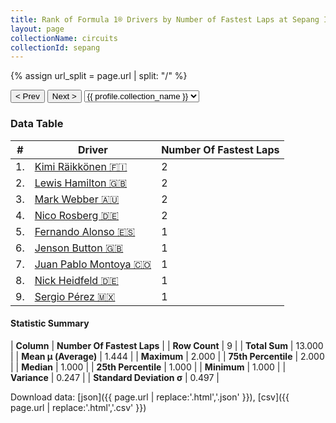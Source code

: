 ```yaml
---
title: Rank of Formula 1® Drivers by Number of Fastest Laps at Sepang International Circuit
layout: page
collectionName: circuits
collectionId: sepang
---
```


{% assign url_split = page.url | split: "/" %}
<div id="collection-navigation">
<button onclick="selector.options[selector.selectedIndex-1].value && (window.location = selector.options[selector.selectedIndex-1].value);">&lt; Prev</button>
<button onclick="selector.options[selector.selectedIndex+1].value && (window.location = selector.options[selector.selectedIndex+1].value);">Next &gt;</button>
<select id="selector" onchange="this.options[this.selectedIndex].value && (window.location = this.options[this.selectedIndex].value);">
  {% for collectionId in site.data[page.collectionName].refs %}
    {% if collectionId == page.collectionId %}
      {% assign selected = "selected" %}
    {% else %}
      {% assign selected = "" %}
    {% endif %}
    {% assign profile = site.data[page.collectionName][collectionId].profile %}
    <option value="/f1/{{ page.collectionName }}/{{ collectionId }}/{{ url_split[4] }}" {{ selected }}>{{ profile.collection_name }}</option>
  {% endfor %}
</select>
</div>

<canvas id="chart" width="400" height="180"></canvas>
<script>
var data = {
    "datasets": [
        {
            "backgroundColor": [
                "#9C8E8D",
                "#9C8E8D",
                "#9C8E8D",
                "#9C8E8D",
                "#9C8E8D",
                "#9C8E8D",
                "#9C8E8D",
                "#9C8E8D",
                "#9C8E8D"
            ],
            "borderColor": [
                "#1D181E",
                "#1D181E",
                "#1D181E",
                "#1D181E",
                "#1D181E",
                "#1D181E",
                "#1D181E",
                "#1D181E",
                "#1D181E"
            ],
            "borderWidth": 1,
            "data": [
                2.0,
                2.0,
                2.0,
                2.0,
                1.0,
                1.0,
                1.0,
                1.0,
                1.0
            ],
            "label": "Number Of Fastest Laps"
        }
    ],
    "labels": [
        "Kimi Räikkönen",
        "Lewis Hamilton",
        "Mark Webber",
        "Nico Rosberg",
        "Fernando Alonso",
        "Jenson Button",
        "Juan Pablo Montoya",
        "Nick Heidfeld",
        "Sergio Pérez"
    ]
};
var options = {
  legend: {
    display: false
  },
  scales: {
    xAxes: [{
      ticks: {
        beginAtZero: true,
        maxRotation: 180,
        display: window.innerWidth > 800
      }
    }],
    yAxes: [{
      ticks: {
        beginAtZero: true
      }
    }]
  },
  onResize: function(chart, size) {
    chart.options.scales.xAxes[0].ticks.display = size.width > 800;
  }
};
var chart = new Chart("chart", {
    data: data,
    type: 'bar',
    options: options
});
</script>



### Data Table

| # | Driver | Number Of Fastest Laps |
|--|--|--|
| 1. | [Kimi Räikkönen 🇫🇮](/f1/drivers/raikkonen) | 2 |
| 2. | [Lewis Hamilton 🇬🇧](/f1/drivers/hamilton) | 2 |
| 3. | [Mark Webber 🇦🇺](/f1/drivers/webber) | 2 |
| 4. | [Nico Rosberg 🇩🇪](/f1/drivers/rosberg) | 2 |
| 5. | [Fernando Alonso 🇪🇸](/f1/drivers/alonso) | 1 |
| 6. | [Jenson Button 🇬🇧](/f1/drivers/button) | 1 |
| 7. | [Juan Pablo Montoya 🇨🇴](/f1/drivers/montoya) | 1 |
| 8. | [Nick Heidfeld 🇩🇪](/f1/drivers/heidfeld) | 1 |
| 9. | [Sergio Pérez 🇲🇽](/f1/drivers/perez) | 1 |

#### Statistic Summary

| **Column** | **Number Of Fastest Laps** |
| **Row Count** | 9 |
| **Total Sum** | 13.000 |
| **Mean μ (Average)** | 1.444 |
| **Maximum** | 2.000 |
| **75th Percentile** | 2.000 |
| **Median** | 1.000 |
| **25th Percentile** | 1.000 |
| **Minimum** | 1.000 |
| **Variance** | 0.247 |
| **Standard Deviation σ** | 0.497 |

Download data: [json]({{ page.url | replace:'.html','.json' }}), [csv]({{ page.url | replace:'.html','.csv' }})
